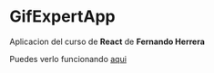 # GifExpertApp
Aplicacion del curso de **React** de **Fernando Herrera**

Puedes verlo funcionando [aqui](https://chimerical-piroshki-29b431.netlify.app/)